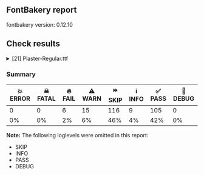 ## FontBakery report

fontbakery version: 0.12.10





## Check results



<details><summary>[21] Plaster-Regular.ttf</summary>
<div>
<details>
    <summary>🔥 <b>FAIL</b> Checking OS/2 usWinAscent & usWinDescent. <a href="https://fontbakery.readthedocs.io/en/stable/fontbakery/checks/universal.metrics.html#"></a></summary>
    <div>







* 🔥 **FAIL** <p>OS/2.usWinAscent value should be equal or greater than 2546, but got 2446 instead</p>
 [code: ascent]



</div>
</details>

<details>
    <summary>🔥 <b>FAIL</b> Check that legacy accents aren't used in composite glyphs. <a href="https://fontbakery.readthedocs.io/en/stable/fontbakery/checks/universal.html#"></a></summary>
    <div>







* 🔥 **FAIL** <p>Width of legacy accent &quot;hungarumlaut&quot; is zero; should be positive.</p>
 [code: legacy-accents-width]



</div>
</details>

<details>
    <summary>🔥 <b>FAIL</b> Name table entries should not contain line-breaks. <a href="https://fontbakery.readthedocs.io/en/stable/fontbakery/checks/googlefonts.name.html#"></a></summary>
    <div>







* 🔥 **FAIL** <p>Name entry COPYRIGHT_NOTICE on platform WINDOWS contains a line-break.</p>
 [code: line-break]



</div>
</details>

<details>
    <summary>🔥 <b>FAIL</b> Check license file has good copyright string. <a href="https://fontbakery.readthedocs.io/en/stable/fontbakery/checks/googlefonts.license.html#"></a></summary>
    <div>







* 🔥 **FAIL** <p>First line in license file is:</p>
<p>&quot;copyright 20** the my font project authors (<a href="https://github.com/googlefonts/googlefonts-project-template">https://github.com/googlefonts/googlefonts-project-template</a>)&quot;</p>
<p>which does not match the expected format, similar to:</p>
<p>&quot;Copyright 2022 The Familyname Project Authors (git url)&quot;</p>
 [code: bad-format]



</div>
</details>

<details>
    <summary>🔥 <b>FAIL</b> Check Google Fonts glyph coverage. <a href="https://fontbakery.readthedocs.io/en/stable/fontbakery/checks/googlefonts.glyphset.html#"></a></summary>
    <div>







* 🔥 **FAIL** <p>Missing required codepoints:</p>
<pre><code>- 0x021A (LATIN CAPITAL LETTER T WITH COMMA BELOW)


- 0x021B (LATIN SMALL LETTER T WITH COMMA BELOW)
</code></pre>
 [code: missing-codepoints]



</div>
</details>

<details>
    <summary>🔥 <b>FAIL</b> Check if the vertical metrics of a family are similar to the same family hosted on Google Fonts. <a href="https://fontbakery.readthedocs.io/en/stable/fontbakery/checks/googlefonts.vmetrics.html#"></a></summary>
    <div>







* 🔥 **FAIL** <p>Plaster Regular: OS/2 sTypoAscender is 2053 when it should be 2000</p>
 [code: bad-typo-ascender]



* 🔥 **FAIL** <p>Plaster Regular: OS/2 sTypoDescender is -550 when it should be -560</p>
 [code: bad-typo-descender]



* 🔥 **FAIL** <p>Plaster Regular: hhea Ascender is 2053 when it should be 2000</p>
 [code: bad-hhea-ascender]



* 🔥 **FAIL** <p>Plaster Regular: hhea Descender is -550 when it should be -560</p>
 [code: bad-hhea-descender]



</div>
</details>

<details>
    <summary>⚠️ <b>WARN</b> Check accent of Lcaron, dcaron, lcaron, tcaron <a href="https://fontbakery.readthedocs.io/en/stable/fontbakery/checks/universal.html#"></a></summary>
    <div>









* ⚠️ **WARN** <p>dcaron is decomposed and therefore could not be checked. Please check manually.</p>
 [code: decomposed-outline]



* ⚠️ **WARN** <p>lcaron is decomposed and therefore could not be checked. Please check manually.</p>
 [code: decomposed-outline]



* ⚠️ **WARN** <p>tcaron is decomposed and therefore could not be checked. Please check manually.</p>
 [code: decomposed-outline]



</div>
</details>

<details>
    <summary>⚠️ <b>WARN</b> Check if each glyph has the recommended amount of contours. <a href="https://fontbakery.readthedocs.io/en/stable/fontbakery/checks/universal.html#"></a></summary>
    <div>







* ⚠️ **WARN** <p>This check inspects the glyph outlines and detects the total number of contours in each of them. The expected values are infered from the typical ammounts of contours observed in a large collection of reference font families. The divergences listed below may simply indicate a significantly different design on some of your glyphs. On the other hand, some of these may flag actual bugs in the font such as glyphs mapped to an incorrect codepoint. Please consider reviewing the design and codepoint assignment of these to make sure they are correct.</p>
<p>The following glyphs do not have the recommended number of contours:</p>
<pre><code>- Glyph name: two	Contours detected: 4	Expected: 1

- Glyph name: three	Contours detected: 3	Expected: 1

- Glyph name: five	Contours detected: 4	Expected: 1

- Glyph name: six	Contours detected: 3	Expected: 1 or 2

- Glyph name: seven	Contours detected: 2	Expected: 1

- Glyph name: eight	Contours detected: 2	Expected: 3

- Glyph name: nine	Contours detected: 3	Expected: 1 or 2

- Glyph name: question	Contours detected: 3	Expected: 2

- Glyph name: A	Contours detected: 1	Expected: 2

- Glyph name: C	Contours detected: 3	Expected: 1

- Glyph name: E	Contours detected: 3	Expected: 1

- Glyph name: F	Contours detected: 2	Expected: 1

- Glyph name: G	Contours detected: 3	Expected: 1

- Glyph name: J	Contours detected: 2	Expected: 1

- Glyph name: K	Contours detected: 3	Expected: 1 or 2

- Glyph name: L	Contours detected: 2	Expected: 1

- Glyph name: M	Contours detected: 3	Expected: 1

- Glyph name: N	Contours detected: 2	Expected: 1

- Glyph name: Q	Contours detected: 3	Expected: 2

- Glyph name: S	Contours detected: 3	Expected: 1

- Glyph name: T	Contours detected: 3	Expected: 1

- Glyph name: U	Contours detected: 2	Expected: 1

- Glyph name: V	Contours detected: 2	Expected: 1

- Glyph name: W	Contours detected: 3	Expected: 1 or 2

- Glyph name: X	Contours detected: 2	Expected: 1

- Glyph name: Y	Contours detected: 2	Expected: 1

- Glyph name: Z	Contours detected: 3	Expected: 1

- Glyph name: c	Contours detected: 3	Expected: 1

- Glyph name: e	Contours detected: 3	Expected: 2

- Glyph name: f	Contours detected: 2	Expected: 1

- Glyph name: h	Contours detected: 2	Expected: 1

- Glyph name: k	Contours detected: 3	Expected: 1 or 2

- Glyph name: m	Contours detected: 3	Expected: 1

- Glyph name: n	Contours detected: 2	Expected: 1

- Glyph name: r	Contours detected: 2	Expected: 1

- Glyph name: s	Contours detected: 3	Expected: 1

- Glyph name: t	Contours detected: 2	Expected: 1

- Glyph name: u	Contours detected: 2	Expected: 1

- Glyph name: v	Contours detected: 2	Expected: 1

- Glyph name: w	Contours detected: 3	Expected: 1

- Glyph name: y	Contours detected: 2	Expected: 1

- Glyph name: z	Contours detected: 3	Expected: 1

- Glyph name: cent	Contours detected: 5	Expected: 1 or 2

- Glyph name: sterling	Contours detected: 3	Expected: 1 or 2

- Glyph name: section	Contours detected: 3	Expected: 2

- Glyph name: copyright	Contours detected: 5	Expected: 3

- Glyph name: uni00B2	Contours detected: 4	Expected: 1

- Glyph name: uni00B3	Contours detected: 3	Expected: 1

- Glyph name: uni00B5	Contours detected: 2	Expected: 1

- Glyph name: onehalf	Contours detected: 5	Expected: 3

- Glyph name: threequarters	Contours detected: 5	Expected: 3 or 4

- Glyph name: questiondown	Contours detected: 3	Expected: 2

- Glyph name: Agrave	Contours detected: 2	Expected: 3

- Glyph name: Aacute	Contours detected: 2	Expected: 3

- Glyph name: Acircumflex	Contours detected: 2	Expected: 3

- Glyph name: Atilde	Contours detected: 2	Expected: 3

- Glyph name: Adieresis	Contours detected: 3	Expected: 4

- Glyph name: AE	Contours detected: 3	Expected: 2

- Glyph name: Ccedilla	Contours detected: 4	Expected: 1 or 2

- Glyph name: Egrave	Contours detected: 4	Expected: 2

- Glyph name: Eacute	Contours detected: 4	Expected: 2

- Glyph name: Ecircumflex	Contours detected: 4	Expected: 2

- Glyph name: Edieresis	Contours detected: 5	Expected: 3

- Glyph name: Ntilde	Contours detected: 3	Expected: 2

- Glyph name: Ugrave	Contours detected: 3	Expected: 2

- Glyph name: Uacute	Contours detected: 3	Expected: 2

- Glyph name: Ucircumflex	Contours detected: 3	Expected: 2

- Glyph name: Udieresis	Contours detected: 4	Expected: 3

- Glyph name: Yacute	Contours detected: 3	Expected: 2

- Glyph name: germandbls	Contours detected: 2	Expected: 1

- Glyph name: ae	Contours detected: 4	Expected: 3

- Glyph name: ccedilla	Contours detected: 4	Expected: 1 or 2

- Glyph name: egrave	Contours detected: 4	Expected: 3

- Glyph name: eacute	Contours detected: 4	Expected: 3

- Glyph name: ecircumflex	Contours detected: 4	Expected: 3

- Glyph name: edieresis	Contours detected: 5	Expected: 4

- Glyph name: ntilde	Contours detected: 3	Expected: 2

- Glyph name: oslash	Contours detected: 2	Expected: 3

- Glyph name: ugrave	Contours detected: 3	Expected: 2

- Glyph name: uacute	Contours detected: 3	Expected: 2

- Glyph name: ucircumflex	Contours detected: 3	Expected: 2

- Glyph name: udieresis	Contours detected: 4	Expected: 3

- Glyph name: yacute	Contours detected: 3	Expected: 2

- Glyph name: ydieresis	Contours detected: 4	Expected: 3

- Glyph name: Amacron	Contours detected: 2	Expected: 3

- Glyph name: Abreve	Contours detected: 2	Expected: 3

- Glyph name: Aogonek	Contours detected: 1	Expected: 2 or 3

- Glyph name: Cacute	Contours detected: 4	Expected: 2

- Glyph name: cacute	Contours detected: 4	Expected: 2

- Glyph name: Ccircumflex	Contours detected: 4	Expected: 2

- Glyph name: ccircumflex	Contours detected: 4	Expected: 2

- Glyph name: Cdotaccent	Contours detected: 4	Expected: 2

- Glyph name: cdotaccent	Contours detected: 4	Expected: 2

- Glyph name: Ccaron	Contours detected: 4	Expected: 2

- Glyph name: ccaron	Contours detected: 4	Expected: 2

- Glyph name: Emacron	Contours detected: 4	Expected: 2

- Glyph name: emacron	Contours detected: 4	Expected: 3

- Glyph name: Ebreve	Contours detected: 4	Expected: 2

- Glyph name: ebreve	Contours detected: 4	Expected: 3

- Glyph name: Edotaccent	Contours detected: 4	Expected: 2

- Glyph name: edotaccent	Contours detected: 4	Expected: 3

- Glyph name: Eogonek	Contours detected: 4	Expected: 1 or 2

- Glyph name: eogonek	Contours detected: 4	Expected: 2

- Glyph name: Ecaron	Contours detected: 4	Expected: 2

- Glyph name: ecaron	Contours detected: 4	Expected: 3

- Glyph name: Gcircumflex	Contours detected: 4	Expected: 2

- Glyph name: Gbreve	Contours detected: 4	Expected: 2

- Glyph name: Gdotaccent	Contours detected: 4	Expected: 2

- Glyph name: uni0122	Contours detected: 4	Expected: 2

- Glyph name: hcircumflex	Contours detected: 3	Expected: 2

- Glyph name: hbar	Contours detected: 2	Expected: 1

- Glyph name: IJ	Contours detected: 3	Expected: 1 or 2

- Glyph name: Jcircumflex	Contours detected: 3	Expected: 2

- Glyph name: uni0136	Contours detected: 4	Expected: 2 or 3

- Glyph name: uni0137	Contours detected: 4	Expected: 2 or 3

- Glyph name: kgreenlandic	Contours detected: 3	Expected: 1 or 2

- Glyph name: Lacute	Contours detected: 3	Expected: 2

- Glyph name: uni013B	Contours detected: 3	Expected: 2

- Glyph name: uni013C	Contours detected: 1	Expected: 2

- Glyph name: Lcaron	Contours detected: 3	Expected: 2

- Glyph name: Ldot	Contours detected: 3	Expected: 2

- Glyph name: Lslash	Contours detected: 2	Expected: 1

- Glyph name: Nacute	Contours detected: 3	Expected: 2

- Glyph name: nacute	Contours detected: 3	Expected: 2

- Glyph name: uni0145	Contours detected: 3	Expected: 2

- Glyph name: uni0146	Contours detected: 3	Expected: 2

- Glyph name: Ncaron	Contours detected: 3	Expected: 2

- Glyph name: ncaron	Contours detected: 3	Expected: 2

- Glyph name: Eng	Contours detected: 2	Expected: 1

- Glyph name: eng	Contours detected: 2	Expected: 1

- Glyph name: OE	Contours detected: 4	Expected: 2

- Glyph name: oe	Contours detected: 4	Expected: 3

- Glyph name: racute	Contours detected: 3	Expected: 2

- Glyph name: uni0157	Contours detected: 3	Expected: 2

- Glyph name: rcaron	Contours detected: 3	Expected: 2

- Glyph name: Sacute	Contours detected: 4	Expected: 2

- Glyph name: sacute	Contours detected: 4	Expected: 2

- Glyph name: Scircumflex	Contours detected: 4	Expected: 2

- Glyph name: scircumflex	Contours detected: 4	Expected: 2

- Glyph name: Scedilla	Contours detected: 4	Expected: 1 or 2

- Glyph name: scedilla	Contours detected: 4	Expected: 1 or 2

- Glyph name: Scaron	Contours detected: 4	Expected: 2

- Glyph name: scaron	Contours detected: 4	Expected: 2

- Glyph name: uni0162	Contours detected: 4	Expected: 1 or 2

- Glyph name: Tcaron	Contours detected: 4	Expected: 2

- Glyph name: tcaron	Contours detected: 3	Expected: 2

- Glyph name: Tbar	Contours detected: 3	Expected: 1

- Glyph name: tbar	Contours detected: 3	Expected: 1

- Glyph name: Utilde	Contours detected: 3	Expected: 2

- Glyph name: utilde	Contours detected: 3	Expected: 2

- Glyph name: Umacron	Contours detected: 3	Expected: 2

- Glyph name: umacron	Contours detected: 3	Expected: 2

- Glyph name: Ubreve	Contours detected: 3	Expected: 2

- Glyph name: ubreve	Contours detected: 3	Expected: 2

- Glyph name: Uring	Contours detected: 4	Expected: 3

- Glyph name: uring	Contours detected: 4	Expected: 3

- Glyph name: Uhungarumlaut	Contours detected: 4	Expected: 3

- Glyph name: uhungarumlaut	Contours detected: 4	Expected: 3

- Glyph name: Uogonek	Contours detected: 3	Expected: 1

- Glyph name: uogonek	Contours detected: 2	Expected: 1

- Glyph name: Wcircumflex	Contours detected: 4	Expected: 2

- Glyph name: wcircumflex	Contours detected: 4	Expected: 2

- Glyph name: Ycircumflex	Contours detected: 3	Expected: 2

- Glyph name: ycircumflex	Contours detected: 3	Expected: 2

- Glyph name: Ydieresis	Contours detected: 4	Expected: 3

- Glyph name: Zacute	Contours detected: 4	Expected: 2

- Glyph name: zacute	Contours detected: 4	Expected: 2

- Glyph name: Zdotaccent	Contours detected: 4	Expected: 2

- Glyph name: zdotaccent	Contours detected: 4	Expected: 2

- Glyph name: Zcaron	Contours detected: 4	Expected: 2

- Glyph name: zcaron	Contours detected: 4	Expected: 2

- Glyph name: uni0186	Contours detected: 3	Expected: 1

- Glyph name: uni018A	Contours detected: 3	Expected: 2

- Glyph name: uni018E	Contours detected: 3	Expected: 1

- Glyph name: uni018F	Contours detected: 3	Expected: 2

- Glyph name: uni0190	Contours detected: 3	Expected: 1

- Glyph name: florin	Contours detected: 3	Expected: 1

- Glyph name: uni0198	Contours detected: 3	Expected: 1

- Glyph name: uni0199	Contours detected: 4	Expected: 1

- Glyph name: uni019C	Contours detected: 3	Expected: 1

- Glyph name: uni019D	Contours detected: 2	Expected: 1

- Glyph name: uni01B3	Contours detected: 3	Expected: 1

- Glyph name: uni01B4	Contours detected: 3	Expected: 1

- Glyph name: uni01CD	Contours detected: 2	Expected: 3

- Glyph name: uni01DD	Contours detected: 3	Expected: 2

- Glyph name: uni01DE	Contours detected: 4	Expected: 5

- Glyph name: Gcaron	Contours detected: 4	Expected: 2

- Glyph name: uni01F8	Contours detected: 3	Expected: 2

- Glyph name: uni01F9	Contours detected: 3	Expected: 2

- Glyph name: AEacute	Contours detected: 4	Expected: 3

- Glyph name: aeacute	Contours detected: 5	Expected: 4

- Glyph name: uni0218	Contours detected: 4	Expected: 2

- Glyph name: uni0219	Contours detected: 4	Expected: 2

- Glyph name: uni0226	Contours detected: 2	Expected: 3

- Glyph name: uni0228	Contours detected: 4	Expected: 1

- Glyph name: uni0229	Contours detected: 4	Expected: 2

- Glyph name: uni0232	Contours detected: 3	Expected: 2

- Glyph name: uni0233	Contours detected: 3	Expected: 2

- Glyph name: uni0259	Contours detected: 3	Expected: 2

- Glyph name: uni0272	Contours detected: 2	Expected: 1

- Glyph name: uni0394	Contours detected: 1	Expected: 2

- Glyph name: uni03A9	Contours detected: 2	Expected: 1

- Glyph name: pi	Contours detected: 3	Expected: 1

- Glyph name: uni1E02	Contours detected: 3	Expected: 4

- Glyph name: uni1E1E	Contours detected: 3	Expected: 2

- Glyph name: uni1E1F	Contours detected: 3	Expected: 2

- Glyph name: uni1E20	Contours detected: 4	Expected: 2

- Glyph name: uni1E25	Contours detected: 3	Expected: 2

- Glyph name: uni1E36	Contours detected: 3	Expected: 2

- Glyph name: uni1E3E	Contours detected: 4	Expected: 2

- Glyph name: uni1E3F	Contours detected: 4	Expected: 2

- Glyph name: uni1E40	Contours detected: 4	Expected: 2

- Glyph name: uni1E41	Contours detected: 4	Expected: 2

- Glyph name: uni1E44	Contours detected: 3	Expected: 2

- Glyph name: uni1E45	Contours detected: 3	Expected: 2

- Glyph name: uni1E46	Contours detected: 3	Expected: 2

- Glyph name: uni1E47	Contours detected: 3	Expected: 2

- Glyph name: uni1E60	Contours detected: 4	Expected: 2

- Glyph name: uni1E61	Contours detected: 4	Expected: 2

- Glyph name: uni1E62	Contours detected: 4	Expected: 2

- Glyph name: uni1E63	Contours detected: 4	Expected: 2

- Glyph name: uni1E6A	Contours detected: 4	Expected: 2

- Glyph name: uni1E6B	Contours detected: 3	Expected: 2

- Glyph name: Wgrave	Contours detected: 4	Expected: 2

- Glyph name: wgrave	Contours detected: 4	Expected: 2

- Glyph name: Wacute	Contours detected: 4	Expected: 2

- Glyph name: wacute	Contours detected: 4	Expected: 2

- Glyph name: Wdieresis	Contours detected: 5	Expected: 3

- Glyph name: wdieresis	Contours detected: 5	Expected: 3

- Glyph name: uni1E9E	Contours detected: 2	Expected: 1

- Glyph name: uni1EA0	Contours detected: 2	Expected: 3

- Glyph name: uni1EAC	Contours detected: 3	Expected: 4

- Glyph name: uni1EB8	Contours detected: 4	Expected: 2

- Glyph name: uni1EB9	Contours detected: 4	Expected: 3

- Glyph name: uni1EBC	Contours detected: 4	Expected: 2

- Glyph name: uni1EBD	Contours detected: 4	Expected: 3

- Glyph name: uni1EC6	Contours detected: 5	Expected: 3

- Glyph name: uni1EC7	Contours detected: 5	Expected: 4

- Glyph name: uni1EE4	Contours detected: 3	Expected: 2

- Glyph name: uni1EE5	Contours detected: 3	Expected: 2

- Glyph name: Ygrave	Contours detected: 3	Expected: 2

- Glyph name: ygrave	Contours detected: 3	Expected: 2

- Glyph name: uni1EF8	Contours detected: 3	Expected: 2

- Glyph name: uni1EF9	Contours detected: 3	Expected: 2

- Glyph name: Euro	Contours detected: 3	Expected: 1 or 2

- Glyph name: trademark	Contours detected: 6	Expected: 2

- Glyph name: uni2206	Contours detected: 1	Expected: 2

- Glyph name: product	Contours detected: 3	Expected: 1

- Glyph name: summation	Contours detected: 3	Expected: 1

- Glyph name: integral	Contours detected: 3	Expected: 1

- Glyph name: fi	Contours detected: 4	Expected: 1, 2 or 3

- Glyph name: fl	Contours detected: 3	Expected: 1 or 2

- Glyph name: A	Contours detected: 1	Expected: 2

- Glyph name: AE	Contours detected: 3	Expected: 2

- Glyph name: AEacute	Contours detected: 4	Expected: 3

- Glyph name: Aacute	Contours detected: 2	Expected: 3

- Glyph name: Abreve	Contours detected: 2	Expected: 3

- Glyph name: Acircumflex	Contours detected: 2	Expected: 3

- Glyph name: Adieresis	Contours detected: 3	Expected: 4

- Glyph name: Agrave	Contours detected: 2	Expected: 3

- Glyph name: Amacron	Contours detected: 2	Expected: 3

- Glyph name: Aogonek	Contours detected: 1	Expected: 2 or 3

- Glyph name: Atilde	Contours detected: 2	Expected: 3

- Glyph name: C	Contours detected: 3	Expected: 1

- Glyph name: Cacute	Contours detected: 4	Expected: 2

- Glyph name: Ccaron	Contours detected: 4	Expected: 2

- Glyph name: Ccedilla	Contours detected: 4	Expected: 1 or 2

- Glyph name: Ccircumflex	Contours detected: 4	Expected: 2

- Glyph name: Cdotaccent	Contours detected: 4	Expected: 2

- Glyph name: E	Contours detected: 3	Expected: 1

- Glyph name: Eacute	Contours detected: 4	Expected: 2

- Glyph name: Ebreve	Contours detected: 4	Expected: 2

- Glyph name: Ecaron	Contours detected: 4	Expected: 2

- Glyph name: Ecircumflex	Contours detected: 4	Expected: 2

- Glyph name: Edieresis	Contours detected: 5	Expected: 3

- Glyph name: Edotaccent	Contours detected: 4	Expected: 2

- Glyph name: Egrave	Contours detected: 4	Expected: 2

- Glyph name: Emacron	Contours detected: 4	Expected: 2

- Glyph name: Eng	Contours detected: 2	Expected: 1

- Glyph name: Eogonek	Contours detected: 4	Expected: 1 or 2

- Glyph name: Euro	Contours detected: 3	Expected: 1 or 2

- Glyph name: F	Contours detected: 2	Expected: 1

- Glyph name: G	Contours detected: 3	Expected: 1

- Glyph name: Gbreve	Contours detected: 4	Expected: 2

- Glyph name: Gcaron	Contours detected: 4	Expected: 2

- Glyph name: Gcircumflex	Contours detected: 4	Expected: 2

- Glyph name: Gdotaccent	Contours detected: 4	Expected: 2

- Glyph name: IJ	Contours detected: 3	Expected: 1 or 2

- Glyph name: J	Contours detected: 2	Expected: 1

- Glyph name: Jcircumflex	Contours detected: 3	Expected: 2

- Glyph name: K	Contours detected: 3	Expected: 1 or 2

- Glyph name: L	Contours detected: 2	Expected: 1

- Glyph name: Lacute	Contours detected: 3	Expected: 2

- Glyph name: Lcaron	Contours detected: 3	Expected: 2

- Glyph name: Ldot	Contours detected: 3	Expected: 2

- Glyph name: Lslash	Contours detected: 2	Expected: 1

- Glyph name: M	Contours detected: 3	Expected: 1

- Glyph name: N	Contours detected: 2	Expected: 1

- Glyph name: Nacute	Contours detected: 3	Expected: 2

- Glyph name: Ncaron	Contours detected: 3	Expected: 2

- Glyph name: Ntilde	Contours detected: 3	Expected: 2

- Glyph name: OE	Contours detected: 4	Expected: 2

- Glyph name: Q	Contours detected: 3	Expected: 2

- Glyph name: S	Contours detected: 3	Expected: 1

- Glyph name: Sacute	Contours detected: 4	Expected: 2

- Glyph name: Scaron	Contours detected: 4	Expected: 2

- Glyph name: Scircumflex	Contours detected: 4	Expected: 2

- Glyph name: T	Contours detected: 3	Expected: 1

- Glyph name: Tbar	Contours detected: 3	Expected: 1

- Glyph name: Tcaron	Contours detected: 4	Expected: 2

- Glyph name: U	Contours detected: 2	Expected: 1

- Glyph name: Uacute	Contours detected: 3	Expected: 2

- Glyph name: Ubreve	Contours detected: 3	Expected: 2

- Glyph name: Ucircumflex	Contours detected: 3	Expected: 2

- Glyph name: Udieresis	Contours detected: 4	Expected: 3

- Glyph name: Ugrave	Contours detected: 3	Expected: 2

- Glyph name: Uhungarumlaut	Contours detected: 4	Expected: 3

- Glyph name: Umacron	Contours detected: 3	Expected: 2

- Glyph name: Uogonek	Contours detected: 3	Expected: 1

- Glyph name: Uring	Contours detected: 4	Expected: 3

- Glyph name: Utilde	Contours detected: 3	Expected: 2

- Glyph name: V	Contours detected: 2	Expected: 1

- Glyph name: W	Contours detected: 3	Expected: 1 or 2

- Glyph name: Wacute	Contours detected: 4	Expected: 2

- Glyph name: Wcircumflex	Contours detected: 4	Expected: 2

- Glyph name: Wdieresis	Contours detected: 5	Expected: 3

- Glyph name: Wgrave	Contours detected: 4	Expected: 2

- Glyph name: X	Contours detected: 2	Expected: 1

- Glyph name: Y	Contours detected: 2	Expected: 1

- Glyph name: Yacute	Contours detected: 3	Expected: 2

- Glyph name: Ycircumflex	Contours detected: 3	Expected: 2

- Glyph name: Ydieresis	Contours detected: 4	Expected: 3

- Glyph name: Ygrave	Contours detected: 3	Expected: 2

- Glyph name: Z	Contours detected: 3	Expected: 1

- Glyph name: Zacute	Contours detected: 4	Expected: 2

- Glyph name: Zcaron	Contours detected: 4	Expected: 2

- Glyph name: Zdotaccent	Contours detected: 4	Expected: 2

- Glyph name: ae	Contours detected: 4	Expected: 3

- Glyph name: aeacute	Contours detected: 5	Expected: 4

- Glyph name: c	Contours detected: 3	Expected: 1

- Glyph name: cacute	Contours detected: 4	Expected: 2

- Glyph name: ccaron	Contours detected: 4	Expected: 2

- Glyph name: ccedilla	Contours detected: 4	Expected: 1 or 2

- Glyph name: ccircumflex	Contours detected: 4	Expected: 2

- Glyph name: cdotaccent	Contours detected: 4	Expected: 2

- Glyph name: cent	Contours detected: 5	Expected: 1 or 2

- Glyph name: copyright	Contours detected: 5	Expected: 3

- Glyph name: e	Contours detected: 3	Expected: 2

- Glyph name: eacute	Contours detected: 4	Expected: 3

- Glyph name: ebreve	Contours detected: 4	Expected: 3

- Glyph name: ecaron	Contours detected: 4	Expected: 3

- Glyph name: ecircumflex	Contours detected: 4	Expected: 3

- Glyph name: edieresis	Contours detected: 5	Expected: 4

- Glyph name: edotaccent	Contours detected: 4	Expected: 3

- Glyph name: egrave	Contours detected: 4	Expected: 3

- Glyph name: eight	Contours detected: 2	Expected: 3

- Glyph name: emacron	Contours detected: 4	Expected: 3

- Glyph name: eng	Contours detected: 2	Expected: 1

- Glyph name: eogonek	Contours detected: 4	Expected: 2

- Glyph name: f	Contours detected: 2	Expected: 1

- Glyph name: fi	Contours detected: 4	Expected: 3

- Glyph name: five	Contours detected: 4	Expected: 1

- Glyph name: fl	Contours detected: 3	Expected: 2

- Glyph name: germandbls	Contours detected: 2	Expected: 1

- Glyph name: h	Contours detected: 2	Expected: 1

- Glyph name: hbar	Contours detected: 2	Expected: 1

- Glyph name: hcircumflex	Contours detected: 3	Expected: 2

- Glyph name: integral	Contours detected: 3	Expected: 1

- Glyph name: k	Contours detected: 3	Expected: 1 or 2

- Glyph name: kgreenlandic	Contours detected: 3	Expected: 1 or 2

- Glyph name: m	Contours detected: 3	Expected: 1

- Glyph name: n	Contours detected: 2	Expected: 1

- Glyph name: nacute	Contours detected: 3	Expected: 2

- Glyph name: ncaron	Contours detected: 3	Expected: 2

- Glyph name: nine	Contours detected: 3	Expected: 1 or 2

- Glyph name: ntilde	Contours detected: 3	Expected: 2

- Glyph name: oe	Contours detected: 4	Expected: 3

- Glyph name: onehalf	Contours detected: 5	Expected: 3

- Glyph name: oslash	Contours detected: 2	Expected: 3

- Glyph name: pi	Contours detected: 3	Expected: 1

- Glyph name: product	Contours detected: 3	Expected: 1

- Glyph name: question	Contours detected: 3	Expected: 2

- Glyph name: questiondown	Contours detected: 3	Expected: 2

- Glyph name: r	Contours detected: 2	Expected: 1

- Glyph name: racute	Contours detected: 3	Expected: 2

- Glyph name: rcaron	Contours detected: 3	Expected: 2

- Glyph name: s	Contours detected: 3	Expected: 1

- Glyph name: sacute	Contours detected: 4	Expected: 2

- Glyph name: scaron	Contours detected: 4	Expected: 2

- Glyph name: scircumflex	Contours detected: 4	Expected: 2

- Glyph name: section	Contours detected: 3	Expected: 2

- Glyph name: seven	Contours detected: 2	Expected: 1

- Glyph name: six	Contours detected: 3	Expected: 1 or 2

- Glyph name: sterling	Contours detected: 3	Expected: 1 or 2

- Glyph name: summation	Contours detected: 3	Expected: 1

- Glyph name: t	Contours detected: 2	Expected: 1

- Glyph name: tbar	Contours detected: 3	Expected: 1

- Glyph name: tcaron	Contours detected: 3	Expected: 2

- Glyph name: three	Contours detected: 3	Expected: 1

- Glyph name: threequarters	Contours detected: 5	Expected: 3 or 4

- Glyph name: trademark	Contours detected: 6	Expected: 2

- Glyph name: two	Contours detected: 4	Expected: 1

- Glyph name: u	Contours detected: 2	Expected: 1

- Glyph name: uacute	Contours detected: 3	Expected: 2

- Glyph name: ubreve	Contours detected: 3	Expected: 2

- Glyph name: ucircumflex	Contours detected: 3	Expected: 2

- Glyph name: udieresis	Contours detected: 4	Expected: 3

- Glyph name: ugrave	Contours detected: 3	Expected: 2

- Glyph name: uhungarumlaut	Contours detected: 4	Expected: 3

- Glyph name: umacron	Contours detected: 3	Expected: 2

- Glyph name: uni00B5	Contours detected: 2	Expected: 1

- Glyph name: uni0122	Contours detected: 4	Expected: 2

- Glyph name: uni0136	Contours detected: 4	Expected: 2 or 3

- Glyph name: uni0137	Contours detected: 4	Expected: 2 or 3

- Glyph name: uni013B	Contours detected: 3	Expected: 2

- Glyph name: uni013C	Contours detected: 1	Expected: 2

- Glyph name: uni0145	Contours detected: 3	Expected: 2

- Glyph name: uni0146	Contours detected: 3	Expected: 2

- Glyph name: uni0157	Contours detected: 3	Expected: 2

- Glyph name: uni0162	Contours detected: 4	Expected: 1 or 2

- Glyph name: uni0186	Contours detected: 3	Expected: 1

- Glyph name: uni018A	Contours detected: 3	Expected: 2

- Glyph name: uni018E	Contours detected: 3	Expected: 1

- Glyph name: uni018F	Contours detected: 3	Expected: 2

- Glyph name: uni0190	Contours detected: 3	Expected: 1

- Glyph name: uni0198	Contours detected: 3	Expected: 1

- Glyph name: uni0199	Contours detected: 4	Expected: 1

- Glyph name: uni019C	Contours detected: 3	Expected: 1

- Glyph name: uni019D	Contours detected: 2	Expected: 1

- Glyph name: uni01B3	Contours detected: 3	Expected: 1

- Glyph name: uni01B4	Contours detected: 3	Expected: 1

- Glyph name: uni01CD	Contours detected: 2	Expected: 3

- Glyph name: uni01DD	Contours detected: 3	Expected: 2

- Glyph name: uni01DE	Contours detected: 4	Expected: 5

- Glyph name: uni01F8	Contours detected: 3	Expected: 2

- Glyph name: uni01F9	Contours detected: 3	Expected: 2

- Glyph name: uni0218	Contours detected: 4	Expected: 2

- Glyph name: uni0219	Contours detected: 4	Expected: 2

- Glyph name: uni0226	Contours detected: 2	Expected: 3

- Glyph name: uni0228	Contours detected: 4	Expected: 1

- Glyph name: uni0229	Contours detected: 4	Expected: 2

- Glyph name: uni0232	Contours detected: 3	Expected: 2

- Glyph name: uni0233	Contours detected: 3	Expected: 2

- Glyph name: uni0259	Contours detected: 3	Expected: 2

- Glyph name: uni0272	Contours detected: 2	Expected: 1

- Glyph name: uni0394	Contours detected: 1	Expected: 2

- Glyph name: uni03A9	Contours detected: 2	Expected: 1

- Glyph name: uni1E02	Contours detected: 3	Expected: 4

- Glyph name: uni1E1E	Contours detected: 3	Expected: 2

- Glyph name: uni1E20	Contours detected: 4	Expected: 2

- Glyph name: uni1E25	Contours detected: 3	Expected: 2

- Glyph name: uni1E36	Contours detected: 3	Expected: 2

- Glyph name: uni1E3E	Contours detected: 4	Expected: 2

- Glyph name: uni1E3F	Contours detected: 4	Expected: 2

- Glyph name: uni1E40	Contours detected: 4	Expected: 2

- Glyph name: uni1E41	Contours detected: 4	Expected: 2

- Glyph name: uni1E44	Contours detected: 3	Expected: 2

- Glyph name: uni1E45	Contours detected: 3	Expected: 2

- Glyph name: uni1E46	Contours detected: 3	Expected: 2

- Glyph name: uni1E47	Contours detected: 3	Expected: 2

- Glyph name: uni1E60	Contours detected: 4	Expected: 2

- Glyph name: uni1E61	Contours detected: 4	Expected: 2

- Glyph name: uni1E62	Contours detected: 4	Expected: 2

- Glyph name: uni1E63	Contours detected: 4	Expected: 2

- Glyph name: uni1E6A	Contours detected: 4	Expected: 2

- Glyph name: uni1E6B	Contours detected: 3	Expected: 2

- Glyph name: uni1E9E	Contours detected: 2	Expected: 1

- Glyph name: uni1EA0	Contours detected: 2	Expected: 3

- Glyph name: uni1EAC	Contours detected: 3	Expected: 4

- Glyph name: uni1EB8	Contours detected: 4	Expected: 2

- Glyph name: uni1EB9	Contours detected: 4	Expected: 3

- Glyph name: uni1EBC	Contours detected: 4	Expected: 2

- Glyph name: uni1EBD	Contours detected: 4	Expected: 3

- Glyph name: uni1EC6	Contours detected: 5	Expected: 3

- Glyph name: uni1EC7	Contours detected: 5	Expected: 4

- Glyph name: uni1EE4	Contours detected: 3	Expected: 2

- Glyph name: uni1EE5	Contours detected: 3	Expected: 2

- Glyph name: uni1EF8	Contours detected: 3	Expected: 2

- Glyph name: uni1EF9	Contours detected: 3	Expected: 2

- Glyph name: uni2206	Contours detected: 1	Expected: 2

- Glyph name: uogonek	Contours detected: 2	Expected: 1

- Glyph name: uring	Contours detected: 4	Expected: 3

- Glyph name: utilde	Contours detected: 3	Expected: 2

- Glyph name: v	Contours detected: 2	Expected: 1

- Glyph name: w	Contours detected: 3	Expected: 1

- Glyph name: wacute	Contours detected: 4	Expected: 2

- Glyph name: wcircumflex	Contours detected: 4	Expected: 2

- Glyph name: wdieresis	Contours detected: 5	Expected: 3

- Glyph name: wgrave	Contours detected: 4	Expected: 2

- Glyph name: y	Contours detected: 2	Expected: 1

- Glyph name: yacute	Contours detected: 3	Expected: 2

- Glyph name: ycircumflex	Contours detected: 3	Expected: 2

- Glyph name: ydieresis	Contours detected: 4	Expected: 3

- Glyph name: ygrave	Contours detected: 3	Expected: 2

- Glyph name: z	Contours detected: 3	Expected: 1

- Glyph name: zacute	Contours detected: 4	Expected: 2

- Glyph name: zcaron	Contours detected: 4	Expected: 2

- Glyph name: zdotaccent	Contours detected: 4	Expected: 2
</code></pre>
 [code: contour-count]



</div>
</details>

<details>
    <summary>⚠️ <b>WARN</b> Check math signs have the same width. <a href="https://fontbakery.readthedocs.io/en/stable/fontbakery/checks/universal.html#"></a></summary>
    <div>







* ⚠️ **WARN** <p>The most common width is 1538 among a set of 8 math glyphs.
The following math glyphs have a different width, though:</p>
<p>Width = 1358:
greater, less</p>
<p>Width = 1707:
logicalnot</p>
<p>Width = 1529:
approxequal</p>
<p>Width = 1018:
notequal</p>
 [code: width-outliers]



</div>
</details>

<details>
    <summary>⚠️ <b>WARN</b> Does the font contain a soft hyphen? <a href="https://fontbakery.readthedocs.io/en/stable/fontbakery/checks/universal.glyphset.html#"></a></summary>
    <div>







* ⚠️ **WARN** <p>This font has a 'Soft Hyphen' character.</p>
 [code: softhyphen]



</div>
</details>

<details>
    <summary>⚠️ <b>WARN</b> Validate size, and resolution of article images, and ensure article page has minimum length and includes visual assets. <a href="https://fontbakery.readthedocs.io/en/stable/fontbakery/checks/googlefonts.article.html#"></a></summary>
    <div>







* ⚠️ **WARN** <p>Family metadata at fonts/ttf does not have an article.</p>
 [code: lacks-article]



</div>
</details>

<details>
    <summary>⚠️ <b>WARN</b> Check for codepoints not covered by METADATA subsets. <a href="https://fontbakery.readthedocs.io/en/stable/fontbakery/checks/googlefonts.subsets.html#"></a></summary>
    <div>







* ⚠️ **WARN** <p>The following codepoints supported by the font are not covered by
any subsets defined in the font's metadata file, and will never
be served. You can solve this by either manually adding additional
subset declarations to METADATA.pb, or by editing the glyphset
definitions.</p>
<ul>
<li>U+02D8 BREVE: try adding one of: yi, canadian-aboriginal</li>
<li>U+02D9 DOT ABOVE: try adding one of: yi, canadian-aboriginal</li>
<li>U+02DB OGONEK: try adding one of: yi, canadian-aboriginal</li>
<li>U+0302 COMBINING CIRCUMFLEX ACCENT: try adding one of: math, cherokee, tifinagh, coptic</li>
<li>U+0306 COMBINING BREVE: try adding one of: old-permic, tifinagh</li>
<li>U+0307 COMBINING DOT ABOVE: try adding one of: duployan, hebrew, malayalam, math, old-permic, coptic, todhri, tai-le, tifinagh, canadian-aboriginal, syriac</li>
<li>U+030A COMBINING RING ABOVE: try adding one of: duployan, syriac</li>
<li>U+030B COMBINING DOUBLE ACUTE ACCENT: try adding one of: osage, cherokee</li>
<li>U+030C COMBINING CARON: try adding one of: tai-le, cherokee</li>
<li>U+0326 COMBINING COMMA BELOW: try adding math</li>
<li>U+0327 COMBINING CEDILLA: try adding math</li>
<li>U+0328 COMBINING OGONEK: not included in any glyphset definition</li>
<li>U+0394 GREEK CAPITAL LETTER DELTA: try adding one of: elbasan, math, greek</li>
<li>U+03A9 GREEK CAPITAL LETTER OMEGA: try adding one of: elbasan, math, greek</li>
<li>U+03C0 GREEK SMALL LETTER PI: try adding one of: yi, math, greek</li>
<li>U+1EA0 LATIN CAPITAL LETTER A WITH DOT BELOW: try adding vietnamese</li>
<li>U+1EA1 LATIN SMALL LETTER A WITH DOT BELOW: try adding vietnamese</li>
<li>U+1EAC LATIN CAPITAL LETTER A WITH CIRCUMFLEX AND DOT BELOW: try adding vietnamese</li>
<li>U+1EAD LATIN SMALL LETTER A WITH CIRCUMFLEX AND DOT BELOW: try adding vietnamese</li>
<li>U+1EB8 LATIN CAPITAL LETTER E WITH DOT BELOW: try adding vietnamese</li>
<li>U+1EB9 LATIN SMALL LETTER E WITH DOT BELOW: try adding vietnamese</li>
<li>U+1EBC LATIN CAPITAL LETTER E WITH TILDE: try adding vietnamese</li>
<li>U+1EBD LATIN SMALL LETTER E WITH TILDE: try adding vietnamese</li>
<li>U+1EC6 LATIN CAPITAL LETTER E WITH CIRCUMFLEX AND DOT BELOW: try adding vietnamese</li>
<li>U+1EC7 LATIN SMALL LETTER E WITH CIRCUMFLEX AND DOT BELOW: try adding vietnamese</li>
<li>U+1ECA LATIN CAPITAL LETTER I WITH DOT BELOW: try adding vietnamese</li>
<li>U+1ECB LATIN SMALL LETTER I WITH DOT BELOW: try adding vietnamese</li>
<li>U+1ECC LATIN CAPITAL LETTER O WITH DOT BELOW: try adding vietnamese</li>
<li>U+1ECD LATIN SMALL LETTER O WITH DOT BELOW: try adding vietnamese</li>
<li>U+1ED8 LATIN CAPITAL LETTER O WITH CIRCUMFLEX AND DOT BELOW: try adding vietnamese</li>
<li>U+1ED9 LATIN SMALL LETTER O WITH CIRCUMFLEX AND DOT BELOW: try adding vietnamese</li>
<li>U+1EE4 LATIN CAPITAL LETTER U WITH DOT BELOW: try adding vietnamese</li>
<li>U+1EE5 LATIN SMALL LETTER U WITH DOT BELOW: try adding vietnamese</li>
<li>U+2021 DOUBLE DAGGER: try adding adlam</li>
<li>U+2030 PER MILLE SIGN: try adding adlam</li>
<li>U+2202 PARTIAL DIFFERENTIAL: try adding math</li>
<li>U+2206 INCREMENT: try adding math</li>
<li>U+220F N-ARY PRODUCT: try adding math</li>
<li>U+2211 N-ARY SUMMATION: try adding math</li>
<li>U+221A SQUARE ROOT: try adding math</li>
<li>U+221E INFINITY: try adding math</li>
<li>U+222B INTEGRAL: try adding math</li>
<li>U+2248 ALMOST EQUAL TO: try adding math</li>
<li>U+2260 NOT EQUAL TO: try adding math</li>
<li>U+2264 LESS-THAN OR EQUAL TO: try adding math</li>
<li>U+2265 GREATER-THAN OR EQUAL TO: try adding math</li>
<li>U+25CA LOZENGE: try adding one of: symbols, math</li>
<li>U+FB01 LATIN SMALL LIGATURE FI: not included in any glyphset definition</li>
<li>U+FB02 LATIN SMALL LIGATURE FL: not included in any glyphset definition</li>
</ul>
<p>Or you can add the above codepoints to one of the subsets supported by the font: <code>latin</code>, <code>latin-ext</code></p>
 [code: unreachable-subsetting]



</div>
</details>

<details>
    <summary>⚠️ <b>WARN</b> Shapes languages in all GF glyphsets. <a href="https://fontbakery.readthedocs.io/en/stable/fontbakery/checks/googlefonts.glyphset.html#"></a></summary>
    <div>







* ⚠️ **WARN** <p>GF_Latin_PriAfrican glyphset:</p>
<table>
<thead>
<tr>
<th align="left">Language</th>
<th align="left">WARN messages</th>
</tr>
</thead>
<tbody>
<tr>
<td align="left">bm_Latn (Bambara)</td>
<td align="left">No variant glyphs were found for Eng</td>
</tr>
</tbody>
</table>
 [code: warning-language-shaping]



* ⚠️ **WARN** <p>GF_Latin_PriAfrican glyphset:</p>
<table>
<thead>
<tr>
<th align="left">Language</th>
<th align="left">WARN messages</th>
</tr>
</thead>
<tbody>
<tr>
<td align="left">dyu_Latn (Dyula)</td>
<td align="left">No variant glyphs were found for Eng</td>
</tr>
</tbody>
</table>
 [code: warning-language-shaping]



* ⚠️ **WARN** <p>GF_Latin_PriAfrican glyphset:</p>
<table>
<thead>
<tr>
<th align="left">Language</th>
<th align="left">WARN messages</th>
</tr>
</thead>
<tbody>
<tr>
<td align="left">ig_Latn (Igbo)</td>
<td align="left">No variant glyphs were found for Eng</td>
</tr>
</tbody>
</table>
 [code: warning-language-shaping]



* ⚠️ **WARN** <p>GF_Latin_PriAfrican glyphset:</p>
<table>
<thead>
<tr>
<th align="left">Language</th>
<th align="left">WARN messages</th>
</tr>
</thead>
<tbody>
<tr>
<td align="left">lg_Latn (Ganda)</td>
<td align="left">No variant glyphs were found for Eng</td>
</tr>
</tbody>
</table>
 [code: warning-language-shaping]



</div>
</details>

<details>
    <summary>⚠️ <b>WARN</b> Ensure dotted circle glyph is present and can attach marks. <a href="https://fontbakery.readthedocs.io/en/stable/fontbakery/checks/shaping.html#"></a></summary>
    <div>







* ⚠️ **WARN** <p>No dotted circle glyph present</p>
 [code: missing-dotted-circle]



</div>
</details>

<details>
    <summary>⚠️ <b>WARN</b> Ensure soft_dotted characters lose their dot when combined with marks that replace the dot. <a href="https://fontbakery.readthedocs.io/en/stable/fontbakery/checks/shaping.html#"></a></summary>
    <div>







* ⚠️ **WARN** <p>The dot of soft dotted characters used in orthographies <em>must</em> disappear in the following strings: į̀ į́ į̂ į̃ į̄ į̌ ị̀ ị́ ị̂ ị̃ ị̄</p>
<p>The dot of soft dotted characters <em>should</em> disappear in other cases, for example: į̆ į̇ į̈ į̊ į̋ į̣̀ į̣́ į̣̂ į̣̃ į̣̄ į̣̆ į̣̇ į̣̈ į̣̊ į̣̋ į̣̌ į̨̀ į̨́ į̨̂ į̨̃</p>
<p>Your font fully covers the following languages that require the soft-dotted feature: Ma’di (Latn, 584,000 speakers), Igbo (Latn, 27,823,640 speakers), Dutch (Latn, 31,709,104 speakers), Ebira (Latn, 2,200,000 speakers), Ekpeye (Latn, 226,000 speakers), Avokaya (Latn, 100,000 speakers), Lithuanian (Latn, 2,357,094 speakers).</p>
<p>Your font does <em>not</em> cover the following languages that require the soft-dotted feature: Aghem (Latn, 38,843 speakers), Gulay (Latn, 250,478 speakers), Belarusian (Cyrl, 10,064,517 speakers), Kom (Latn, 360,685 speakers), Mango (Latn, 77,000 speakers), Dan (Latn, 1,099,244 speakers), Lugbara (Latn, 2,200,000 speakers), Nzakara (Latn, 50,000 speakers), Vute (Latn, 21,000 speakers), Ejagham (Latn, 120,000 speakers), Bete-Bendi (Latn, 100,000 speakers), Kpelle, Guinea (Latn, 622,000 speakers), Heiltsuk (Latn, 300 speakers), Teke-Ebo (Latn, 260,000 speakers), Navajo (Latn, 166,319 speakers), Kaska (Latn, 125 speakers), Mfumte (Latn, 79,000 speakers), Ukrainian (Cyrl, 29,273,587 speakers), Bafut (Latn, 158,146 speakers), Southern Kisi (Latn, 360,000 speakers), Sar (Latn, 500,000 speakers), Nateni (Latn, 100,000 speakers), Ijo, Southeast (Latn, 2,471,000 speakers), Basaa (Latn, 332,940 speakers), Yala (Latn, 200,000 speakers), Fur (Latn, 1,230,163 speakers), Makaa (Latn, 221,000 speakers), Ngbaka (Latn, 1,020,000 speakers), Cicipu (Latn, 44,000 speakers), Koonzime (Latn, 40,000 speakers), Zapotec (Latn, 490,000 speakers), Dii (Latn, 71,000 speakers), Han (Latn, 6 speakers), Mundani (Latn, 34,000 speakers), South Central Banda (Latn, 244,000 speakers).</p>
 [code: soft-dotted]



</div>
</details>

<details>
    <summary>⚠️ <b>WARN</b> Are any segments inordinately short? <a href="https://fontbakery.readthedocs.io/en/stable/fontbakery/checks/outline.html#"></a></summary>
    <div>







* ⚠️ **WARN** <p>The following glyphs have segments which seem very short:</p>
<pre><code>* A (U+0041) contains a short segment L&lt;&lt;685.0,462.0&gt;--&lt;685.0,424.0&gt;&gt;

* Aacute (U+00C1) contains a short segment L&lt;&lt;685.0,462.0&gt;--&lt;685.0,424.0&gt;&gt;

* Abreve (U+0102) contains a short segment L&lt;&lt;685.0,462.0&gt;--&lt;685.0,424.0&gt;&gt;

* uni01CD (U+01CD) contains a short segment L&lt;&lt;685.0,462.0&gt;--&lt;685.0,424.0&gt;&gt;

* Acircumflex (U+00C2) contains a short segment L&lt;&lt;685.0,462.0&gt;--&lt;685.0,424.0&gt;&gt;

* uni1EAC (U+1EAC) contains a short segment L&lt;&lt;685.0,462.0&gt;--&lt;685.0,424.0&gt;&gt;

* Adieresis (U+00C4) contains a short segment L&lt;&lt;685.0,462.0&gt;--&lt;685.0,424.0&gt;&gt;

* uni01DE (U+01DE) contains a short segment L&lt;&lt;685.0,462.0&gt;--&lt;685.0,424.0&gt;&gt;

* uni0226 (U+0226) contains a short segment L&lt;&lt;685.0,462.0&gt;--&lt;685.0,424.0&gt;&gt;

* uni1EA0 (U+1EA0) contains a short segment L&lt;&lt;685.0,462.0&gt;--&lt;685.0,424.0&gt;&gt;

* Agrave (U+00C0) contains a short segment L&lt;&lt;685.0,462.0&gt;--&lt;685.0,424.0&gt;&gt;

* Amacron (U+0100) contains a short segment L&lt;&lt;685.0,462.0&gt;--&lt;685.0,424.0&gt;&gt;

* Aogonek (U+0104) contains a short segment L&lt;&lt;1124.0,0.0&gt;--&lt;1124.0,-28.0&gt;&gt;

* Aring (U+00C5) contains a short segment L&lt;&lt;685.0,462.0&gt;--&lt;685.0,424.0&gt;&gt;

* Atilde (U+00C3) contains a short segment L&lt;&lt;685.0,462.0&gt;--&lt;685.0,424.0&gt;&gt;

* AE (U+00C6) contains a short segment L&lt;&lt;685.0,462.0&gt;--&lt;685.0,424.0&gt;&gt;

* AEacute (U+01FC) contains a short segment L&lt;&lt;685.0,462.0&gt;--&lt;685.0,424.0&gt;&gt;

* Lslash (U+0141) contains a short segment L&lt;&lt;150.0,679.0&gt;--&lt;134.0,679.0&gt;&gt;

* Lslash (U+0141) contains a short segment L&lt;&lt;656.0,670.0&gt;--&lt;672.0,670.0&gt;&gt;

* Oslash (U+00D8) contains a short segment L&lt;&lt;1330.0,1187.0&gt;--&lt;1331.0,1187.0&gt;&gt;

* Oslash (U+00D8) contains a short segment L&lt;&lt;214.0,182.0&gt;--&lt;212.0,182.0&gt;&gt;

* S (U+0053) contains a short segment L&lt;&lt;131.0,959.0&gt;--&lt;125.0,959.0&gt;&gt;

* Sacute (U+015A) contains a short segment L&lt;&lt;131.0,959.0&gt;--&lt;125.0,959.0&gt;&gt;

* Scaron (U+0160) contains a short segment L&lt;&lt;131.0,959.0&gt;--&lt;125.0,959.0&gt;&gt;

* Scedilla (U+015E) contains a short segment L&lt;&lt;131.0,959.0&gt;--&lt;125.0,959.0&gt;&gt;

* Scircumflex (U+015C) contains a short segment L&lt;&lt;131.0,959.0&gt;--&lt;125.0,959.0&gt;&gt;

* uni0218 (U+0218) contains a short segment L&lt;&lt;131.0,959.0&gt;--&lt;125.0,959.0&gt;&gt;

* uni1E60 (U+1E60) contains a short segment L&lt;&lt;131.0,959.0&gt;--&lt;125.0,959.0&gt;&gt;

* uni1E62 (U+1E62) contains a short segment L&lt;&lt;131.0,959.0&gt;--&lt;125.0,959.0&gt;&gt;

* eth (U+00F0) contains a short segment L&lt;&lt;1358.0,1412.0&gt;--&lt;1375.0,1412.0&gt;&gt;

* eth (U+00F0) contains a short segment L&lt;&lt;867.0,1484.0&gt;--&lt;848.0,1484.0&gt;&gt;

* iogonek (U+012F) contains a short segment L&lt;&lt;449.0,0.0&gt;--&lt;449.0,-28.0&gt;&gt;

* lslash (U+0142) contains a short segment L&lt;&lt;250.0,704.0&gt;--&lt;240.0,704.0&gt;&gt;

* lslash (U+0142) contains a short segment L&lt;&lt;768.0,826.0&gt;--&lt;778.0,826.0&gt;&gt;

* oslash (U+00F8) contains a short segment L&lt;&lt;1329.0,830.0&gt;--&lt;1332.0,830.0&gt;&gt;

* oslash (U+00F8) contains a short segment L&lt;&lt;204.0,188.0&gt;--&lt;201.0,188.0&gt;&gt;

* oe (U+0153) contains a short segment L&lt;&lt;1081.0,953.0&gt;--&lt;1094.0,960.0&gt;&gt;

* s (U+0073) contains a short segment L&lt;&lt;156.0,636.0&gt;--&lt;149.0,636.0&gt;&gt;

* sacute (U+015B) contains a short segment L&lt;&lt;156.0,636.0&gt;--&lt;149.0,636.0&gt;&gt;

* scaron (U+0161) contains a short segment L&lt;&lt;156.0,636.0&gt;--&lt;149.0,636.0&gt;&gt;

* scedilla (U+015F) contains a short segment L&lt;&lt;156.0,636.0&gt;--&lt;149.0,636.0&gt;&gt;

* scircumflex (U+015D) contains a short segment L&lt;&lt;156.0,636.0&gt;--&lt;149.0,636.0&gt;&gt;

* uni0219 (U+0219) contains a short segment L&lt;&lt;156.0,636.0&gt;--&lt;149.0,636.0&gt;&gt;

* uni1E61 (U+1E61) contains a short segment L&lt;&lt;156.0,636.0&gt;--&lt;149.0,636.0&gt;&gt;

* uni1E63 (U+1E63) contains a short segment L&lt;&lt;156.0,636.0&gt;--&lt;149.0,636.0&gt;&gt;

* uogonek (U+0173) contains a short segment L&lt;&lt;1149.0,0.0&gt;--&lt;1149.0,-28.0&gt;&gt;

* uni0394 (U+0394) contains a short segment L&lt;&lt;856.0,1529.0&gt;--&lt;857.0,1530.0&gt;&gt;

* section (U+00A7) contains a short segment L&lt;&lt;305.0,680.0&gt;--&lt;299.0,680.0&gt;&gt;

* dollar (U+0024) contains a short segment L&lt;&lt;275.0,959.0&gt;--&lt;269.0,959.0&gt;&gt;

* integral (U+222B) contains a short segment L&lt;&lt;835.0,142.0&gt;--&lt;837.0,150.0&gt;&gt;

* uni2206 (U+2206) contains a short segment L&lt;&lt;856.0,1529.0&gt;--&lt;857.0,1530.0&gt;&gt;

* radical (U+221A) contains a short segment L&lt;&lt;681.0,-337.0&gt;--&lt;681.0,-340.0&gt;&gt;

* radical (U+221A) contains a short segment L&lt;&lt;681.0,-340.0&gt;--&lt;680.0,-339.0&gt;&gt;

* radical (U+221A) contains a short segment L&lt;&lt;680.0,-339.0&gt;--&lt;680.0,-337.0&gt;&gt;

* lozenge (U+25CA) contains a short segment L&lt;&lt;756.0,1527.0&gt;--&lt;757.0,1529.0&gt;&gt;

* lozenge (U+25CA) contains a short segment L&lt;&lt;757.0,1529.0&gt;--&lt;758.0,1530.0&gt;&gt;

* lozenge (U+25CA) contains a short segment L&lt;&lt;758.0,1530.0&gt;--&lt;759.0,1527.0&gt;&gt;

* lozenge (U+25CA) contains a short segment L&lt;&lt;758.0,-337.0&gt;--&lt;758.0,-340.0&gt;&gt;

* lozenge (U+25CA) contains a short segment L&lt;&lt;758.0,-340.0&gt;--&lt;757.0,-339.0&gt;&gt;
</code></pre>
 [code: found-short-segments]



</div>
</details>

<details>
    <summary>⚠️ <b>WARN</b> Do any segments have colinear vectors? <a href="https://fontbakery.readthedocs.io/en/stable/fontbakery/checks/outline.html#"></a></summary>
    <div>







* ⚠️ **WARN** <p>The following glyphs have colinear vectors:</p>
<pre><code>* Eng (U+014A): L&lt;&lt;831.0,-538.0&gt;--&lt;829.0,0.0&gt;&gt; -&gt; L&lt;&lt;829.0,0.0&gt;--&lt;829.0,1361.0&gt;&gt;

* ampersand (U+0026): L&lt;&lt;823.0,398.0&gt;--&lt;822.0,680.0&gt;&gt; -&gt; L&lt;&lt;822.0,680.0&gt;--&lt;822.0,1361.0&gt;&gt;

* atilde (U+00E3): L&lt;&lt;1340.0,1609.0&gt;--&lt;1113.0,1311.0&gt;&gt; -&gt; L&lt;&lt;1113.0,1311.0&gt;--&lt;1092.0,1288.0&gt;&gt;

* atilde (U+00E3): L&lt;&lt;79.0,1360.0&gt;--&lt;307.0,1658.0&gt;&gt; -&gt; L&lt;&lt;307.0,1658.0&gt;--&lt;327.0,1682.0&gt;&gt;

* braceleft (U+007B): L&lt;&lt;1023.0,-343.0&gt;--&lt;980.0,-345.0&gt;&gt; -&gt; L&lt;&lt;980.0,-345.0&gt;--&lt;934.0,-347.0&gt;&gt;

* braceleft (U+007B): L&lt;&lt;854.0,1599.0&gt;--&lt;925.0,1598.0&gt;&gt; -&gt; L&lt;&lt;925.0,1598.0&gt;--&lt;982.0,1595.0&gt;&gt;

* braceleft (U+007B): L&lt;&lt;925.0,1598.0&gt;--&lt;982.0,1595.0&gt;&gt; -&gt; L&lt;&lt;982.0,1595.0&gt;--&lt;1023.0,1593.0&gt;&gt;

* braceright (U+007D): L&lt;&lt;171.0,1593.0&gt;--&lt;258.0,1597.0&gt;&gt; -&gt; L&lt;&lt;258.0,1597.0&gt;--&lt;340.0,1599.0&gt;&gt;

* braceright (U+007D): L&lt;&lt;272.0,-348.0&gt;--&lt;214.0,-345.0&gt;&gt; -&gt; L&lt;&lt;214.0,-345.0&gt;--&lt;171.0,-343.0&gt;&gt;

* braceright (U+007D): L&lt;&lt;344.0,-349.0&gt;--&lt;272.0,-348.0&gt;&gt; -&gt; L&lt;&lt;272.0,-348.0&gt;--&lt;214.0,-345.0&gt;&gt;

* itilde (U+0129): L&lt;&lt;-200.0,1360.0&gt;--&lt;28.0,1658.0&gt;&gt; -&gt; L&lt;&lt;28.0,1658.0&gt;--&lt;48.0,1682.0&gt;&gt;

* itilde (U+0129): L&lt;&lt;1061.0,1609.0&gt;--&lt;834.0,1311.0&gt;&gt; -&gt; L&lt;&lt;834.0,1311.0&gt;--&lt;813.0,1288.0&gt;&gt;

* ntilde (U+00F1): L&lt;&lt;134.0,1360.0&gt;--&lt;362.0,1658.0&gt;&gt; -&gt; L&lt;&lt;362.0,1658.0&gt;--&lt;382.0,1682.0&gt;&gt;

* ntilde (U+00F1): L&lt;&lt;1395.0,1609.0&gt;--&lt;1168.0,1311.0&gt;&gt; -&gt; L&lt;&lt;1168.0,1311.0&gt;--&lt;1147.0,1288.0&gt;&gt;

* oe (U+0153): L&lt;&lt;1081.0,953.0&gt;--&lt;1094.0,960.0&gt;&gt; -&gt; L&lt;&lt;1094.0,960.0&gt;--&lt;1124.0,975.0&gt;&gt;

* otilde (U+00F5): L&lt;&lt;1358.0,1609.0&gt;--&lt;1131.0,1311.0&gt;&gt; -&gt; L&lt;&lt;1131.0,1311.0&gt;--&lt;1110.0,1288.0&gt;&gt;

* otilde (U+00F5): L&lt;&lt;97.0,1360.0&gt;--&lt;325.0,1658.0&gt;&gt; -&gt; L&lt;&lt;325.0,1658.0&gt;--&lt;345.0,1682.0&gt;&gt;

* s (U+0073): L&lt;&lt;149.0,636.0&gt;--&lt;144.0,662.0&gt;&gt; -&gt; L&lt;&lt;144.0,662.0&gt;--&lt;140.0,690.0&gt;&gt;

* sacute (U+015B): L&lt;&lt;149.0,636.0&gt;--&lt;144.0,662.0&gt;&gt; -&gt; L&lt;&lt;144.0,662.0&gt;--&lt;140.0,690.0&gt;&gt;

* scaron (U+0161): L&lt;&lt;149.0,636.0&gt;--&lt;144.0,662.0&gt;&gt; -&gt; L&lt;&lt;144.0,662.0&gt;--&lt;140.0,690.0&gt;&gt;

* scedilla (U+015F): L&lt;&lt;149.0,636.0&gt;--&lt;144.0,662.0&gt;&gt; -&gt; L&lt;&lt;144.0,662.0&gt;--&lt;140.0,690.0&gt;&gt;

* scircumflex (U+015D): L&lt;&lt;149.0,636.0&gt;--&lt;144.0,662.0&gt;&gt; -&gt; L&lt;&lt;144.0,662.0&gt;--&lt;140.0,690.0&gt;&gt;

* tildecomb (U+0303): L&lt;&lt;1351.0,1609.0&gt;--&lt;1124.0,1311.0&gt;&gt; -&gt; L&lt;&lt;1124.0,1311.0&gt;--&lt;1103.0,1288.0&gt;&gt;

* tildecomb (U+0303): L&lt;&lt;90.0,1360.0&gt;--&lt;318.0,1658.0&gt;&gt; -&gt; L&lt;&lt;318.0,1658.0&gt;--&lt;338.0,1682.0&gt;&gt;

* uni0219 (U+0219): L&lt;&lt;149.0,636.0&gt;--&lt;144.0,662.0&gt;&gt; -&gt; L&lt;&lt;144.0,662.0&gt;--&lt;140.0,690.0&gt;&gt;

* uni1E61 (U+1E61): L&lt;&lt;149.0,636.0&gt;--&lt;144.0,662.0&gt;&gt; -&gt; L&lt;&lt;144.0,662.0&gt;--&lt;140.0,690.0&gt;&gt;

* uni1E63 (U+1E63): L&lt;&lt;149.0,636.0&gt;--&lt;144.0,662.0&gt;&gt; -&gt; L&lt;&lt;144.0,662.0&gt;--&lt;140.0,690.0&gt;&gt;

* uni1EBD (U+1EBD): L&lt;&lt;1341.0,1609.0&gt;--&lt;1114.0,1311.0&gt;&gt; -&gt; L&lt;&lt;1114.0,1311.0&gt;--&lt;1093.0,1288.0&gt;&gt;

* uni1EBD (U+1EBD): L&lt;&lt;80.0,1360.0&gt;--&lt;308.0,1658.0&gt;&gt; -&gt; L&lt;&lt;308.0,1658.0&gt;--&lt;328.0,1682.0&gt;&gt;

* uni1EF9 (U+1EF9): L&lt;&lt;129.0,1360.0&gt;--&lt;357.0,1658.0&gt;&gt; -&gt; L&lt;&lt;357.0,1658.0&gt;--&lt;377.0,1682.0&gt;&gt;

* uni1EF9 (U+1EF9): L&lt;&lt;1390.0,1609.0&gt;--&lt;1163.0,1311.0&gt;&gt; -&gt; L&lt;&lt;1163.0,1311.0&gt;--&lt;1142.0,1288.0&gt;&gt;

* utilde (U+0169): L&lt;&lt;129.0,1360.0&gt;--&lt;357.0,1658.0&gt;&gt; -&gt; L&lt;&lt;357.0,1658.0&gt;--&lt;377.0,1682.0&gt;&gt;

* utilde (U+0169): L&lt;&lt;1390.0,1609.0&gt;--&lt;1163.0,1311.0&gt;&gt; -&gt; L&lt;&lt;1163.0,1311.0&gt;--&lt;1142.0,1288.0&gt;&gt;

* z (U+007A): L&lt;&lt;1215.0,1020.0&gt;--&lt;1214.0,901.0&gt;&gt; -&gt; L&lt;&lt;1214.0,901.0&gt;--&lt;1214.0,762.0&gt;&gt;

* z (U+007A): L&lt;&lt;125.0,0.0&gt;--&lt;127.0,100.0&gt;&gt; -&gt; L&lt;&lt;127.0,100.0&gt;--&lt;127.0,261.0&gt;&gt;

* zacute (U+017A): L&lt;&lt;1215.0,1020.0&gt;--&lt;1214.0,901.0&gt;&gt; -&gt; L&lt;&lt;1214.0,901.0&gt;--&lt;1214.0,762.0&gt;&gt;

* zacute (U+017A): L&lt;&lt;125.0,0.0&gt;--&lt;127.0,100.0&gt;&gt; -&gt; L&lt;&lt;127.0,100.0&gt;--&lt;127.0,261.0&gt;&gt;

* zcaron (U+017E): L&lt;&lt;1215.0,1020.0&gt;--&lt;1214.0,901.0&gt;&gt; -&gt; L&lt;&lt;1214.0,901.0&gt;--&lt;1214.0,762.0&gt;&gt;

* zcaron (U+017E): L&lt;&lt;125.0,0.0&gt;--&lt;127.0,100.0&gt;&gt; -&gt; L&lt;&lt;127.0,100.0&gt;--&lt;127.0,261.0&gt;&gt;

* zdotaccent (U+017C): L&lt;&lt;1215.0,1020.0&gt;--&lt;1214.0,901.0&gt;&gt; -&gt; L&lt;&lt;1214.0,901.0&gt;--&lt;1214.0,762.0&gt;&gt;

* zdotaccent (U+017C): L&lt;&lt;125.0,0.0&gt;--&lt;127.0,100.0&gt;&gt; -&gt; L&lt;&lt;127.0,100.0&gt;--&lt;127.0,261.0&gt;&gt;
</code></pre>
 [code: found-colinear-vectors]



</div>
</details>

<details>
    <summary>⚠️ <b>WARN</b> Do outlines contain any jaggy segments? <a href="https://fontbakery.readthedocs.io/en/stable/fontbakery/checks/outline.html#"></a></summary>
    <div>







* ⚠️ **WARN** <p>The following glyphs have jaggy segments:</p>
<pre><code>* aogonek (U+0105): B&lt;&lt;969.0,5.0&gt;-&lt;1008.0,32.0&gt;-&lt;1056.0,44.0&gt;&gt;/L&lt;&lt;1056.0,44.0&gt;--&lt;1052.0,44.0&gt;&gt; = 14.036243467926457

* registered (U+00AE): B&lt;&lt;1695.0,785.0&gt;-&lt;1695.0,571.0&gt;-&lt;1305.0,536.0&gt;&gt;/B&lt;&lt;1305.0,536.0&gt;-&lt;1468.0,531.0&gt;-&lt;1530.0,507.0&gt;&gt; = 6.885179351761033

* section (U+00A7): B&lt;&lt;1392.0,378.0&gt;-&lt;1335.0,353.0&gt;-&lt;1260.0,344.0&gt;&gt;/L&lt;&lt;1260.0,344.0&gt;--&lt;1276.0,344.0&gt;&gt; = 6.842773412630916

* section (U+00A7): B&lt;&lt;382.0,913.0&gt;-&lt;462.0,999.0&gt;-&lt;611.0,1017.0&gt;&gt;/L&lt;&lt;611.0,1017.0&gt;--&lt;595.0,1017.0&gt;&gt; = 6.888258276994703
</code></pre>
 [code: found-jaggy-segments]



</div>
</details>

<details>
    <summary>⚠️ <b>WARN</b> Do outlines contain any semi-vertical or semi-horizontal lines? <a href="https://fontbakery.readthedocs.io/en/stable/fontbakery/checks/outline.html#"></a></summary>
    <div>







* ⚠️ **WARN** <p>The following glyphs have semi-vertical/semi-horizontal lines:</p>
<pre><code>* Eng (U+014A): L&lt;&lt;831.0,-538.0&gt;--&lt;829.0,0.0&gt;&gt;

* ampersand (U+0026): L&lt;&lt;823.0,398.0&gt;--&lt;822.0,680.0&gt;&gt;

* five (U+0035): L&lt;&lt;730.0,680.0&gt;--&lt;125.0,681.0&gt;&gt;

* integral (U+222B): L&lt;&lt;1375.0,1549.0&gt;--&lt;1373.0,148.0&gt;&gt;

* logicalnot (U+00AC): L&lt;&lt;1265.0,138.0&gt;--&lt;1266.0,655.0&gt;&gt;

* logicalnot (U+00AC): L&lt;&lt;268.0,827.0&gt;--&lt;1438.0,825.0&gt;&gt;

* numbersign (U+0023): L&lt;&lt;831.0,1117.0&gt;--&lt;1127.0,1116.0&gt;&gt;

* onehalf (U+00BD): L&lt;&lt;472.0,-510.0&gt;--&lt;471.0,-341.0&gt;&gt;

* uni00B2 (U+00B2): L&lt;&lt;315.0,850.0&gt;--&lt;314.0,1019.0&gt;&gt;

* uni0198 (U+0198): L&lt;&lt;1640.0,932.0&gt;--&lt;829.0,934.0&gt;&gt;

* z (U+007A): L&lt;&lt;1215.0,1020.0&gt;--&lt;1214.0,901.0&gt;&gt;

* zacute (U+017A): L&lt;&lt;1215.0,1020.0&gt;--&lt;1214.0,901.0&gt;&gt;

* zcaron (U+017E): L&lt;&lt;1215.0,1020.0&gt;--&lt;1214.0,901.0&gt;&gt;

* zdotaccent (U+017C): L&lt;&lt;1215.0,1020.0&gt;--&lt;1214.0,901.0&gt;&gt;
</code></pre>
 [code: found-semi-vertical]



</div>
</details>

<details>
    <summary>⚠️ <b>WARN</b> Is there kerning info for non-ligated sequences? <a href="https://fontbakery.readthedocs.io/en/stable/fontbakery/checks/googlefonts.gpos.html#"></a></summary>
    <div>







* ⚠️ **WARN** <p>GPOS table lacks kerning info for the following non-ligated sequences:</p>
<pre><code>- f + f

- f + i

- f + l
</code></pre>
 [code: lacks-kern-info]



</div>
</details>

<details>
    <summary>⚠️ <b>WARN</b> Are there caret positions declared for every ligature? <a href="https://fontbakery.readthedocs.io/en/stable/fontbakery/checks/googlefonts.gdef.html#"></a></summary>
    <div>







* ⚠️ **WARN** <p>This font lacks caret position values for ligature glyphs on its GDEF table.</p>
 [code: lacks-caret-pos]



</div>
</details>
</div>
</details>




### Summary

| 💥 ERROR | ☠ FATAL | 🔥 FAIL | ⚠️ WARN | ⏩ SKIP | ℹ️ INFO | ✅ PASS | 🔎 DEBUG | 
| ---|---|---|---|---|---|---|---|
| 0 | 0 | 6 | 15 | 116 | 9 | 105 | 0 | 
| 0% | 0% | 2% | 6% | 46% | 4% | 42% | 0% | 



**Note:** The following loglevels were omitted in this report:


* SKIP
* INFO
* PASS
* DEBUG
